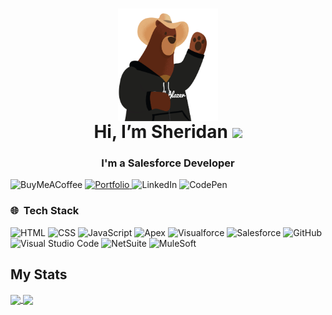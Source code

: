 <h1 align="center"> <a href="https://github.com/sgilljc"> <img height="180em" align="center" src="./Cody-cowboy-waving.gif" /></a>
  <br>Hi, I’m Sheridan <img src="https://icon-icons.com/icons2/2699/PNG/32/salesforce_logo_icon_170764.png"/></h1>
<h3 align="center">I'm a Salesforce Developer</h3> 

![BuyMeACoffee](https://img.shields.io/badge/Buy%20Me%20a%20Coffee-ffdd00?style=for-the-badge&logo=buy-me-a-coffee&logoColor=black)
<a href="https://sheridangill.com">
  ![Portfolio](https://img.shields.io/badge/sheridangill.com-%23FF26BE.svg?style=for-the-badge&logo=elixir&logoColor=white)
</a>
![LinkedIn](https://img.shields.io/badge/linkedin-%230077B5.svg?style=for-the-badge&logo=linkedin&logoColor=white)
![CodePen](https://img.shields.io/badge/Codepen-000000?style=for-the-badge&logo=codepen&logoColor=white)



### 🌐 &nbsp;Tech Stack

![HTML](https://img.shields.io/badge/-HTML-333333?style=flat&logo=HTML5)
![CSS](https://img.shields.io/badge/-CSS-333333?style=flat&logo=CSS3&logoColor=1572B6)
![JavaScript](https://img.shields.io/badge/-JavaScript-333333?style=flat&logo=javascript)
![Apex](https://img.shields.io/badge/-Apex-333333?style=flat&logo=codecov)
![Visualforce](https://img.shields.io/badge/-Visualforce-333333?style=flat&logo=vuetify)
![Salesforce](https://img.shields.io/badge/-Salesforce-333333?style=flat&logo=salesforce)
![GitHub](https://img.shields.io/badge/-GitHub-333333?style=flat&logo=github)
![Visual Studio Code](https://img.shields.io/badge/-Visual%20Studio%20Code-333333?style=flat&logo=visual-studio-code&logoColor=007ACC)
![NetSuite](https://img.shields.io/badge/-NetSuite-333333?style=flat&logo=oracle)
![MuleSoft](https://img.shields.io/badge/-MuleSoft-333333?style=flat&logo=mega)


## My Stats
<p>
<a href="https://github.com/sgilljc">
  <img align="center" src="https://github-readme-stats.vercel.app/api?username=sgilljc&show_icons=true&theme=radical&&count_private=true&include_all_commits=true" />
  <img align="center" src="https://github-readme-stats-eight-theta.vercel.app/api/top-langs/?username=sgilljc&theme=radical&layout=compact" />
</a>
</p>
